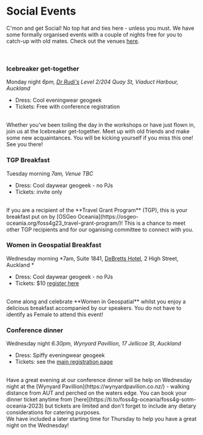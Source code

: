 # Social Events
C'mon and get Social! No top hat and ties here - unless you must. We have some formally organised events with a couple of nights free for you to catch-up with old mates. Check out the venues [here](https://felt.com/map/FOSS4G-SoTM-Oceania-Auckland-2023-469BJcu9AbTYOOqPW01NhcxB?lat=-36.847077&lon=174.762032&zoom=15.87).

<br />

### Icebreaker get-together
Monday night *6pm, [Dr Rudi's](https://drrudis.co.nz/) Level 2/204 Quay St, Viaduct Harbour, Auckland*

* Dress: Cool eveningwear geogeek 
* Tickets: Free with conference registration

<br />
Whether you've been toiling the day in the workshops or have just flown in, join us at the Icebreaker get-together. Meet up with old friends and make some new acquaintances. You will be kicking yourself if you miss this one! See you there! 
<!-- This event is sponsored by **TBC**. -->
<br />

### TGP Breakfast
Tuesday morning *7am, Venue TBC*

* Dress: Cool daywear geogeek - no PJs
* Tickets: invite only

<br />
If you are a recipient of the **Travel Grant Program** (TGP), this is your breakfast put on by [OSGeo Oceania](https://osgeo-oceania.org/foss4g23_travel-grant-program/)! This is a chance to meet other TGP recipients and for our oganising committee to connect with you.

<br />

### Women in Geospatial Breakfast
Wednesday morning *7am, Suite 1841, [DeBretts Hotel](https://hoteldebrett.com/eat-drink/), 2 High Street, Auckland *

* Dress: Cool daywear geogeek - no PJs
* Tickets: $10 [register here](https://ti.to/osgeo-oceania/foss4g-sotm-oceania-2023)

<br /> 
Come along and celebrate **Women in Geospatial** whilst you enjoy a delicious breakfast accompanied by our speakers. You do not have to identify as Female to attend this event! 
<!--This event is sponsored by [X](link).-->
<br />

### Conference dinner
Wednesday night *6.30pm, Wynyard Pavillion, 17 Jellicoe St, Auckland*

* Dress: Spiffy eveningwear geogeek
* Tickets: see the [main registration page](https://ti.to/osgeo-oceania/foss4g-sotm-oceania-2023)

<br />
Have a great evening at our conference dinner will be help on Wednesday night at the [Wynyard Pavillion](https://wynyardpavilion.co.nz/) - walking distance from AUT and perched on the waters edge. You can book your dinner ticket anytime from [here](https://ti.to/foss4g-oceania/foss4g-sotm-oceania-2023) but tickets are limited and don't forget to include any dietary considerations for catering purposes. 
<br />
We have included a later starting time for Thursday to help you have a great night on the Wednesday!
<!-- This event is sponsored by **TBC**. -->
